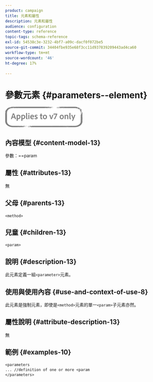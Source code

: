 ```yaml
---
product: campaign
title: 元素和屬性
description: 元素和屬性
audience: configuration
content-type: reference
topic-tags: schema-reference
exl-id: 54538c3e-3232-4bf7-a09c-dacf0f072be5
source-git-commit: 34404fbe935e68f3cc11d937839209443ad4ca60
workflow-type: tm+mt
source-wordcount: '46'
ht-degree: 17%

---
```


# 參數元素 {#parameters--element}

![](../../../assets/v7-only.svg)

## 內容模型 {#content-model-13}

參數：==param

## 屬性 {#attributes-13}

無

## 父母 {#parents-13}

`<method>`

## 兒童 {#children-13}

`<param>`

## 說明 {#description-13}

此元素定義一組`<parameter>`元素。

## 使用與使用內容 {#use-and-context-of-use-8}

此元素是強制元素，即使是`<method>`元素的單一`<param>`子元素亦然。

## 屬性說明 {#attribute-description-13}

無

## 範例 {#examples-10}

```
<parameters
... //definition of one or more <param
</parameters>
```
